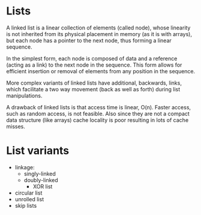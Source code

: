 # Lists

A linked list is a linear collection of elements (called node), whose linearity is not inherited from its physical placement in memory (as it is with arrays), but each node has a pointer to the next node, thus forming a linear sequence.

In the simplest form, each node is composed of data and a reference (acting as a link) to the next node in the sequence. This form allows for efficient insertion or removal of elements from any position in the sequence.

More complex variants of linked lists have additional, backwards, links, which  facilitate a two way movement (back as well as forth) during list manipulations.

A drawback of linked lists is that access time is linear, O(n). Faster access, such as random access, is not feasible. Also since they are not a compact data structure (like arrays) cache locality is poor resulting in lots of cache misses.  


# List variants
- linkage: 
  - singly-linked
  - doubly-linked
    - XOR list
- circular list
- unrolled list
- skip lists


